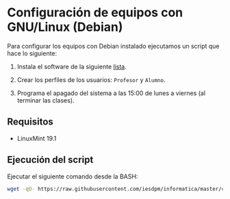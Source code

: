 ﻿# Configuración de equipos con GNU/Linux (Debian)

Para configurar los equipos con Debian instalado ejecutamos un script que hace lo siguiente:

1. Instala el software de la siguiente [lista](packages.txt).

2. Crear los perfiles de los usuarios: `Profesor` y `Alumno`.

3. Programa el apagado del sistema a las 15:00 de lunes a viernes (al terminar las clases).

## Requisitos

* LinuxMint 19.1

## Ejecución del script

Ejecutar el siguiente comando desde la BASH:

```bash
wget -qO- https://raw.githubusercontent.com/iesdpm/informatica/master/config/linux/config-computer.sh | sudo bash
```
